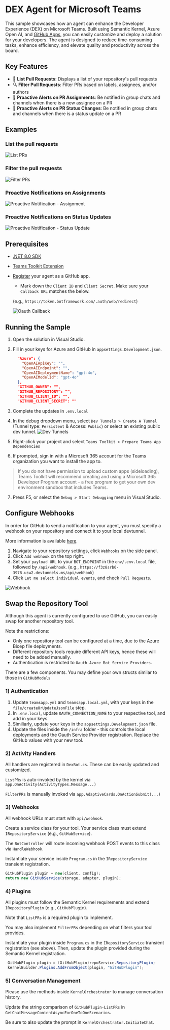 ﻿<!--
---
id: dex-agent
title: "Developer Experience Agent"
description: "A customizable agent that enhances developer experience and team productivity."
longDescription: |
  This sample showcases how an agent can enhance the Developer Experience (DEX) on Microsoft Teams using Semantic Kernel, Azure Open AI, and GitHub Apps. 

featuresList:
  - "📄 Displays a list of your repository's pull requests"
  - "🔍 Filter PRs based on labels, assignees, and/or authors"
  - "🔔 Be notified in group chats and channels when there is a new assignee on a PR"
  - "🔔 Be notified in group chats and channels when there is a status update on a PR"
tags:
  - "semantic-kernel"
  - "github"
  - "azure-openai"
githubUrl: "https://github.com/singhk97/teams-agent-accelerator-samples/blob/main/dotnet/dex-agent"
imageUrl: "https://github.com/singhk97/teams-agent-accelerator-samples/raw/main/dotnet/dex-agent/assets/devex-thumbnail.png"
author: "Microsoft"
language: "C#"
demoUrlGif: "https://github.com/singhk97/teams-agent-accelerator-samples/raw/main/dotnet/dex-agent/assets/listPRs.gif"
demoYoutubeVideoId: ""
---
-->

# DEX Agent for Microsoft Teams

This sample showcases how an agent can enhance the Developer Experience (DEX) on Microsoft Teams. 
Built using Semantic Kernel, Azure Open AI, and [GitHub Apps](https://docs.github.com/en/apps), you can easily customize and deploy a solution for your developers.
The agent is designed to reduce time-consuming tasks, enhance efficiency, and elevate quality and productivity across the board.

## Key Features
- 📄 **List Pull Requests**: Displays a list of your repository's pull requests
- 🔍 **Filter Pull Requests**: Filter PRs based on labels, assignees, and/or authors
- 🔔 **Proactive Alerts on PR Assignments**: Be notified in group chats and channels when there is a new assignee on a PR
- 🔔 **Proactive Alerts on PR Status Changes**: Be notified in group chats and channels when there is a status update on a PR

## Examples

### List the pull requests
![List PRs](assets/listPRs.gif)

### Filter the pull requests
![Filter PRs](assets/filterPRs.gif)

### Proactive Notifications on Assignments
![Proactive Notification - Assignment](assets/proacAssignment.gif)

### Proactive Notifications on Status Updates
![Proactive Notification - Status Update](assets/proacClose.gif)

## Prerequisites

- [.NET 8.0 SDK](https://dotnet.microsoft.com/en-us/download/dotnet/8.0)
- [Teams Toolkit Extension](https://learn.microsoft.com/en-us/microsoftteams/platform/toolkit/toolkit-v4/install-teams-toolkit-vs?pivots=visual-studio-v17-7)
- [Register](https://docs.github.com/en/apps/creating-github-apps/registering-a-github-app/registering-a-github-app) your agent as a GitHub app.

    - Mark down the `Client ID` and `Client Secret`. Make sure your `Callback URL` matches the below.

    (e.g., `https://token.botframework.com/.auth/web/redirect`)

    ![Oauth Callback](assets/oauth-redirect.jpg)

## Running the Sample

1. Open the solution in Visual Studio.
2. Fill in your keys for Azure and GitHub in `appsettings.Development.json`.

    ```json
      "Azure": {
        "OpenAIApiKey": "",
        "OpenAIEndpoint": "",
        "OpenAIDeploymentName": "gpt-4o",
        "OpenAIModelId": "gpt-4o"
      },
      "GITHUB_OWNER": "",
      "GITHUB_REPOSITORY": "",
      "GITHUB_CLIENT_ID": "",
      "GITHUB_CLIENT_SECRET": ""
    ```
3. Complete the updates in `.env.local`
4. In the debug dropdown menu, select `Dev Tunnels > Create A Tunnel` (Tunnel type: `Persistent` & Access: `Public`) or select an existing public dev tunnel.
![Dev Tunnels](assets/devtunnels.png)
5. Right-click your project and select `Teams Toolkit > Prepare Teams App Dependencies`
6. If prompted, sign in with a Microsoft 365 account for the Teams organization you want to install the app to.

> If you do not have permission to upload custom apps (sideloading), Teams Toolkit will recommend creating and using a Microsoft 365 Developer Program account - a free program to get your own dev environment sandbox that includes Teams.

7. Press F5, or select the `Debug > Start Debugging` menu in Visual Studio.

## Configure Webhooks
In order for GitHub to send a notification to your agent, you must specify a webhook on your repository and connect it to your local devtunnel.

More information is available [here](https://docs.github.com/en/apps/creating-github-apps/registering-a-github-app/using-webhooks-with-github-apps).

1. Navigate to your repository settings, click `Webhooks` on the side panel.  
2. Click `Add webhook` on the top right.
3. Set your `payload URL` to your `BOT_ENDPOINT` in the `env/.env.local` file, followed by `/api/webhook`.
(e.g., `https://f3z8srb6-3978.usw2.devtunnels.ms/api/webhook`)
4. Click `Let me select individual events`, and check `Pull Requests`.

![Webhook](assets/webhook.png)

## Swap the Repository Tool

Although this agent is currently configured to use GitHub, you can easily swap for another repository tool.

Note the restrictions:
- Only one repository tool can be configured at a time, due to the Azure Bicep file deployments.
- Different repository tools require different API keys, hence these will need to be added manually.
- Authentication is restricted to `Oauth Azure Bot Service Providers`.

There are a few components. You may define your own structs similar to those in `GitHubModels`
### 1) Authentication 
1. Update `teamsapp.yml` and `teamsapp.local.yml`, with your keys in the `file/createOrUpdateJsonFile` step.
2. In `.env.local`, update `OAUTH_CONNECTION_NAME` to your respective tool, and add in your keys.
3. Similiarly, update your keys in the `appsettings.Development.json` file.
4. Update the files inside the `/infra` folder - this controls the local deployments and the Oauth Service Provider registration.
Replace the GitHub values with your new tool.

### 2) Activity Handlers
All handlers are registered in `DexBot.cs`. These can be easily updated and customized. 

`ListPRs` is auto-invoked by the kernel via `app.OnActivity(ActivityTypes.Message...)`

`FilterPRs` is manually invoked via `app.AdaptiveCards.OnActionSubmit(...)`

### 3) Webhooks
All webhook URLs must start with `api/webhook`.

Create a service class for your tool.
Your service class must extend `IRepositoryService` (e.g., `GitHubService`). 

The `BotController` will route incoming webhook POST events to this class via `HandleWebhook`.

Instantiate your service inside `Program.cs` in the `IRepositoryService` transient registration.

```csharp
GitHubPlugin plugin = new(client, config);
return new GitHubService(storage, adapter, plugin);
```

### 4) Plugins
All plugins must follow the Semantic Kernel requirements and extend `IRepositoryPlugin` (e.g., `GitHubPlugin`). 

Note that `ListPRs` is a required plugin to implement. 

You may also implement `FilterPRs` depending on what filters
your tool provides.

Instantiate your plugin inside `Program.cs` in the `IRepositoryService` transient registration (see above).
Then, update the plugin provided during the Semantic Kernel registration.

```csharp
 GitHubPlugin plugin = (GitHubPlugin)repoService.RepositoryPlugin;
 kernelBuilder.Plugins.AddFromObject(plugin, "GitHubPlugin");
```

### 5) Conversation Management

Please use the methods inside `KernelOrchestrator` to manage conversation history. 

Update the string comparison of `GitHubPlugin-ListPRs` in `GetChatMessageContentAsyncForOneToOneScenarios`.

Be sure to also update the prompt
in `KernelOrchestrator.InitiateChat`.